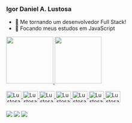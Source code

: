 ### Igor Daniel A. Lustosa

- 🔭 Me tornando um desenvolvedor Full Stack!
- 🌱 Focando meus estudos em JavaScript

<div> 
  <a href="https://github.com/IgorDanielLustosa">
  <img height="125em" src="https://github-readme-stats.vercel.app/api?username=igordaniellustosa&show_icons=true&theme=dark&include_all_commits=true&count_private=true"/>
  <img height="125em" src="https://github-readme-stats.vercel.app/api/top-langs/?username=igordaniellustosa&layout=compact&langs_count=7&theme=dark"/>
</div>
  
  <div style="display: inline_block"><br>
    <img align="center" alt="Lustosa-HTML" height="30" width="40" src="https://cdn.jsdelivr.net/gh/devicons/devicon/icons/html5/html5-plain-wordmark.svg" />
    <img align="center" alt="Lustosa-CSS" height="30" width="40" src="https://cdn.jsdelivr.net/gh/devicons/devicon/icons/css3/css3-plain-wordmark.svg" />
    <img align="center" alt="Lustosa-JAVASCRIPT" height="30" width="40"src="https://cdn.jsdelivr.net/gh/devicons/devicon/icons/javascript/javascript-original.svg" />
    <img align="center" alt="Lustosa-MYSQL" height="30" width="40" src="https://cdn.jsdelivr.net/gh/devicons/devicon/icons/mysql/mysql-original-wordmark.svg" />
    <img align="center" alt="Lustosa-PHP" height="30" width="40" src="https://cdn.jsdelivr.net/gh/devicons/devicon/icons/php/php-plain.svg" />
    <img align="center" alt="Lustosa-PYTHON" height="30" width="40" src="https://cdn.jsdelivr.net/gh/devicons/devicon/icons/python/python-original-wordmark.svg" />
    <img align="center" alt="Lustosa-JAVA" height="30" width="40" src="[https://cdn.jsdelivr.net/gh/devicons/devicon/icons/python/python-original-wordmark.svg](https://img.shields.io/badge/Java-ED8B00?style=for-the-badge&logo=openjdk&logoColor=white)" />



  
  </div>
  
  ###
  
  <div>
     <a href="https://www.instagram.com/igorlustosa_01" target="_blank"><img src="https://img.shields.io/badge/-Instagram-%23E4405F?style=for-the-badge&logo=instagram&logoColor=dark" target="_blank"></a>
     <a href="https://www.linkedin.com/in/igor-daniel-a-lustosa-rosa-934a33214" target="_blank"><img src="https://img.shields.io/badge/-LinkedIn-%230077B5?style=for-the-badge&logo=linkedin&logoColor=white" target="_blank"></a> 
    <a href = "mailto:igordaniel1123@gmail.com"><img src="https://img.shields.io/badge/-Gmail-%23333?style=for-the-badge&logo=gmail&logoColor=white" target="_blank"></a>
  </div>
